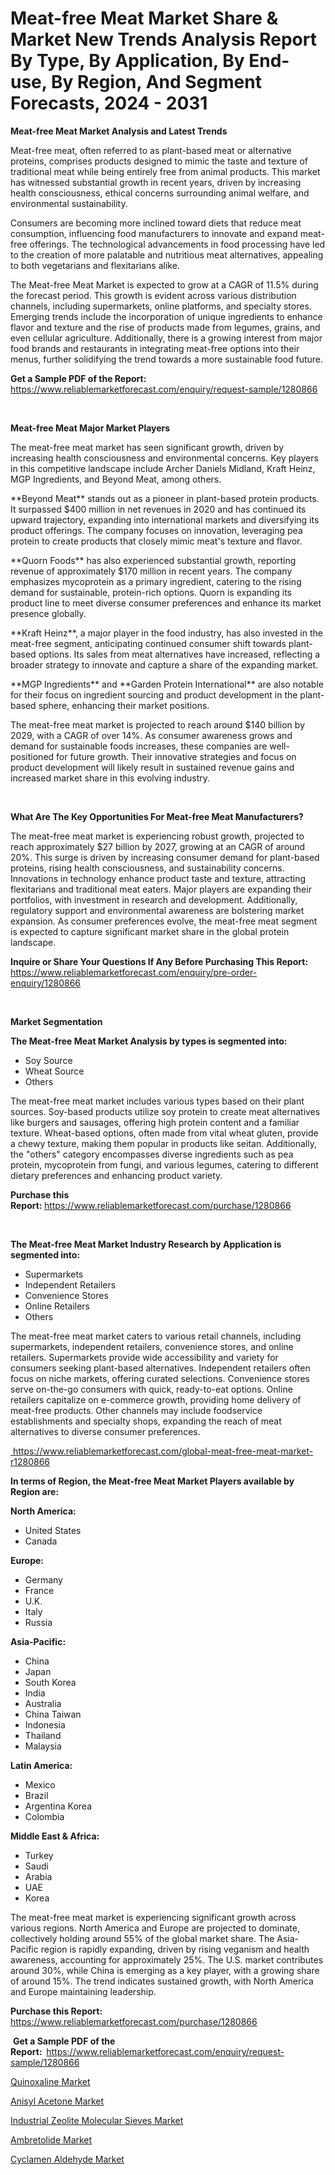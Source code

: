 <p><h1>Meat-free Meat Market Share & Market New Trends Analysis Report By Type, By Application, By End-use, By Region, And Segment Forecasts, 2024 - 2031</h1></p><p><strong>Meat-free Meat Market Analysis and Latest Trends</strong></p>
<p><p>Meat-free meat, often referred to as plant-based meat or alternative proteins, comprises products designed to mimic the taste and texture of traditional meat while being entirely free from animal products. This market has witnessed substantial growth in recent years, driven by increasing health consciousness, ethical concerns surrounding animal welfare, and environmental sustainability. </p><p>Consumers are becoming more inclined toward diets that reduce meat consumption, influencing food manufacturers to innovate and expand meat-free offerings. The technological advancements in food processing have led to the creation of more palatable and nutritious meat alternatives, appealing to both vegetarians and flexitarians alike. </p><p>The Meat-free Meat Market is expected to grow at a CAGR of 11.5% during the forecast period. This growth is evident across various distribution channels, including supermarkets, online platforms, and specialty stores. Emerging trends include the incorporation of unique ingredients to enhance flavor and texture and the rise of products made from legumes, grains, and even cellular agriculture. Additionally, there is a growing interest from major food brands and restaurants in integrating meat-free options into their menus, further solidifying the trend towards a more sustainable food future.</p></p>
<p><strong>Get a Sample PDF of the Report:&nbsp;</strong> <a href="https://www.reliablemarketforecast.com/enquiry/request-sample/1280866?utm_campaign=1167&utm_medium=2&utm_source=Github&utm_content=ia&utm_term=10122024&utm_id=meat-free-meat">https://www.reliablemarketforecast.com/enquiry/request-sample/1280866</a></p>
<p>&nbsp;</p>
<p><strong>Meat-free Meat Major Market Players</strong></p>
<p><p>The meat-free meat market has seen significant growth, driven by increasing health consciousness and environmental concerns. Key players in this competitive landscape include Archer Daniels Midland, Kraft Heinz, MGP Ingredients, and Beyond Meat, among others.</p><p>**Beyond Meat** stands out as a pioneer in plant-based protein products. It surpassed $400 million in net revenues in 2020 and has continued its upward trajectory, expanding into international markets and diversifying its product offerings. The company focuses on innovation, leveraging pea protein to create products that closely mimic meat's texture and flavor.</p><p>**Quorn Foods** has also experienced substantial growth, reporting revenue of approximately $170 million in recent years. The company emphasizes mycoprotein as a primary ingredient, catering to the rising demand for sustainable, protein-rich options. Quorn is expanding its product line to meet diverse consumer preferences and enhance its market presence globally.</p><p>**Kraft Heinz**, a major player in the food industry, has also invested in the meat-free segment, anticipating continued consumer shift towards plant-based options. Its sales from meat alternatives have increased, reflecting a broader strategy to innovate and capture a share of the expanding market.</p><p>**MGP Ingredients** and **Garden Protein International** are also notable for their focus on ingredient sourcing and product development in the plant-based sphere, enhancing their market positions. </p><p>The meat-free meat market is projected to reach around $140 billion by 2029, with a CAGR of over 14%. As consumer awareness grows and demand for sustainable foods increases, these companies are well-positioned for future growth. Their innovative strategies and focus on product development will likely result in sustained revenue gains and increased market share in this evolving industry.</p></p>
<p>&nbsp;</p>
<p><strong>What Are The Key Opportunities For Meat-free Meat Manufacturers?</strong></p>
<p><p>The meat-free meat market is experiencing robust growth, projected to reach approximately $27 billion by 2027, growing at an CAGR of around 20%. This surge is driven by increasing consumer demand for plant-based proteins, rising health consciousness, and sustainability concerns. Innovations in technology enhance product taste and texture, attracting flexitarians and traditional meat eaters. Major players are expanding their portfolios, with investment in research and development. Additionally, regulatory support and environmental awareness are bolstering market expansion. As consumer preferences evolve, the meat-free meat segment is expected to capture significant market share in the global protein landscape.</p></p>
<p><strong>Inquire or Share Your Questions If Any Before Purchasing This Report:</strong> <a href="https://www.reliablemarketforecast.com/enquiry/pre-order-enquiry/1280866?utm_campaign=1167&utm_medium=2&utm_source=Github&utm_content=ia&utm_term=10122024&utm_id=meat-free-meat">https://www.reliablemarketforecast.com/enquiry/pre-order-enquiry/1280866</a></p>
<p>&nbsp;</p>
<p><strong>Market Segmentation</strong></p>
<p><strong>The Meat-free Meat Market Analysis by types is segmented into:</strong></p>
<p><ul><li>Soy Source</li><li>Wheat Source</li><li>Others</li></ul></p>
<p><p>The meat-free meat market includes various types based on their plant sources. Soy-based products utilize soy protein to create meat alternatives like burgers and sausages, offering high protein content and a familiar texture. Wheat-based options, often made from vital wheat gluten, provide a chewy texture, making them popular in products like seitan. Additionally, the "others" category encompasses diverse ingredients such as pea protein, mycoprotein from fungi, and various legumes, catering to different dietary preferences and enhancing product variety.</p></p>
<p><strong>Purchase this Report:&nbsp;</strong><a href="https://www.reliablemarketforecast.com/purchase/1280866?utm_campaign=1167&utm_medium=2&utm_source=Github&utm_content=ia&utm_term=10122024&utm_id=meat-free-meat">https://www.reliablemarketforecast.com/purchase/1280866</a></p>
<p>&nbsp;</p>
<p><strong>The Meat-free Meat Market Industry Research by Application is segmented into:</strong></p>
<p><ul><li>Supermarkets</li><li>Independent Retailers</li><li>Convenience Stores</li><li>Online Retailers</li><li>Others</li></ul></p>
<p><p>The meat-free meat market caters to various retail channels, including supermarkets, independent retailers, convenience stores, and online retailers. Supermarkets provide wide accessibility and variety for consumers seeking plant-based alternatives. Independent retailers often focus on niche markets, offering curated selections. Convenience stores serve on-the-go consumers with quick, ready-to-eat options. Online retailers capitalize on e-commerce growth, providing home delivery of meat-free products. Other channels may include foodservice establishments and specialty shops, expanding the reach of meat alternatives to diverse consumer preferences.</p></p>
<p><a href="https://www.reliablemarketforecast.com/global-meat-free-meat-market-r1280866?utm_campaign=1167&utm_medium=2&utm_source=Github&utm_content=ia&utm_term=10122024&utm_id=meat-free-meat">&nbsp;https://www.reliablemarketforecast.com/global-meat-free-meat-market-r1280866</a></p>
<p><strong>In terms of Region, the Meat-free Meat Market Players available by Region are:</strong></p>
<p>
    <p> <strong> North America: </strong>
        <ul>
            <li>United States</li>
            <li>Canada</li>
        </ul>
        </p> 
    <p> <strong> Europe: </strong>
        <ul>
            <li>Germany</li>
            <li>France</li>
            <li>U.K.</li>
            <li>Italy</li>
            <li>Russia</li>
        </ul>
        </p> 
    <p> <strong> Asia-Pacific: </strong>
        <ul>
            <li>China</li>
            <li>Japan</li>
            <li>South Korea</li>
            <li>India</li>
            <li>Australia</li>
            <li>China Taiwan</li>
            <li>Indonesia</li>
            <li>Thailand</li>
            <li>Malaysia</li>
        </ul>
        </p> 
    <p> <strong> Latin America: </strong>
        <ul>
            <li>Mexico</li>
            <li>Brazil</li>
            <li>Argentina Korea</li>
            <li>Colombia</li>
        </ul>
        </p> 
    <p> <strong> Middle East & Africa: </strong>
        <ul>
            <li>Turkey</li>
            <li>Saudi</li>
            <li>Arabia</li>
            <li>UAE</li>
            <li>Korea</li>
        </ul>
    </p>
    </p>
<p><p>The meat-free meat market is experiencing significant growth across various regions. North America and Europe are projected to dominate, collectively holding around 55% of the global market share. The Asia-Pacific region is rapidly expanding, driven by rising veganism and health awareness, accounting for approximately 25%. The U.S. market contributes around 30%, while China is emerging as a key player, with a growing share of around 15%. The trend indicates sustained growth, with North America and Europe maintaining leadership.</p></p>
<p><strong>Purchase this Report: </strong><a href="https://www.reliablemarketforecast.com/purchase/1280866?utm_campaign=1167&utm_medium=2&utm_source=Github&utm_content=ia&utm_term=10122024&utm_id=meat-free-meat">https://www.reliablemarketforecast.com/purchase/1280866</a></p>
<p>&nbsp;<strong>Get a Sample PDF of the Report:&nbsp;&nbsp;</strong><a href="https://www.reliablemarketforecast.com/enquiry/request-sample/1280866?utm_campaign=1167&utm_medium=2&utm_source=Github&utm_content=ia&utm_term=10122024&utm_id=meat-free-meat">https://www.reliablemarketforecast.com/enquiry/request-sample/1280866</a></p>
<p><strong></strong></p>
<p><p><a href="https://www.linkedin.com/pulse/c-hannibex-sqmmf?utm_campaign=1167&utm_medium=2&utm_source=Github&utm_content=ia&utm_term=10122024&utm_id=meat-free-meat">Quinoxaline Market</a></p><p><a href="https://www.linkedin.com/pulse/expanding-anisyl-acetone-market-size-projected-cagr-101-from-2024-2dc1c?utm_campaign=1167&utm_medium=2&utm_source=Github&utm_content=ia&utm_term=10122024&utm_id=meat-free-meat">Anisyl Acetone Market</a></p><p><a href="https://github.com/mabutironaldo/Market-Research-Report-List-6/blob/main/industrial-zeolite-molecular-sieves-market.md?utm_campaign=1167&utm_medium=2&utm_source=Github&utm_content=ia&utm_term=10122024&utm_id=meat-free-meat">Industrial Zeolite Molecular Sieves Market</a></p><p><a href="https://www.linkedin.com/pulse/detailed-ambretolide-market-study-98-cagr-growth-trend-analysis-rks8c?utm_campaign=1167&utm_medium=2&utm_source=Github&utm_content=ia&utm_term=10122024&utm_id=meat-free-meat">Ambretolide Market</a></p><p><a href="https://www.linkedin.com/pulse/c-hannibex-sqmmf?utm_campaign=1167&utm_medium=2&utm_source=Github&utm_content=ia&utm_term=10122024&utm_id=meat-free-meat">Cyclamen Aldehyde Market</a></p></p>